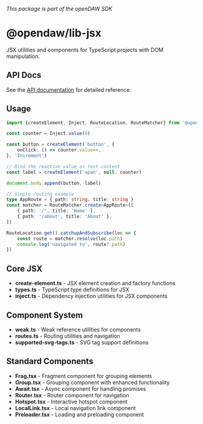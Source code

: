 _This package is part of the openDAW SDK_

# @opendaw/lib-jsx

JSX utilities and components for TypeScript projects with DOM manipulation.

## API Docs

See the [API documentation](https://opendaw.org/docs/api/jsx/) for detailed reference.

## Usage

```ts
import {createElement, Inject, RouteLocation, RouteMatcher} from '@opendaw/lib-jsx'

const counter = Inject.value(0)

const button = createElement('button', {
    onClick: () => counter.value++,
}, 'Increment')

// Bind the reactive value as text content
const label = createElement('span', null, counter)

document.body.append(button, label)

// Simple routing example
type AppRoute = { path: string, title: string }
const matcher = RouteMatcher.create<AppRoute>([
    { path: '/', title: 'Home' },
    { path: '/about', title: 'About' },
])

RouteLocation.get().catchupAndSubscribe(loc => {
    const route = matcher.resolve(loc.path)
    console.log('navigated to', route?.path)
})
```

## Core JSX

* **create-element.ts** - JSX element creation and factory functions
* **types.ts** - TypeScript type definitions for JSX
* **inject.ts** - Dependency injection utilities for JSX components

## Component System

* **weak.ts** - Weak reference utilities for components
* **routes.ts** - Routing utilities and navigation
* **supported-svg-tags.ts** - SVG tag support definitions

## Standard Components

* **Frag.tsx** - Fragment component for grouping elements
* **Group.tsx** - Grouping component with enhanced functionality
* **Await.tsx** - Async component for handling promises
* **Router.tsx** - Router component for navigation
* **Hotspot.tsx** - Interactive hotspot component
* **LocalLink.tsx** - Local navigation link component
* **Preloader.tsx** - Loading and preloading component
